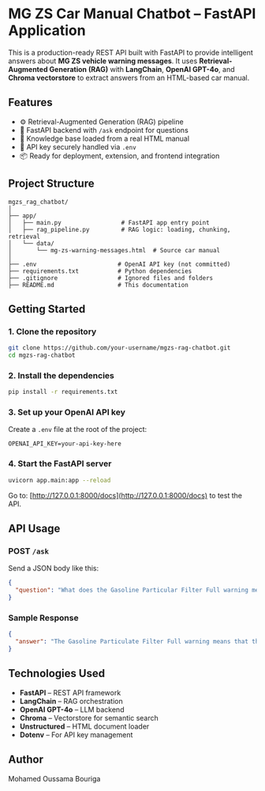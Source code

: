 # MG ZS Car Manual Chatbot – FastAPI Application

This is a production-ready REST API built with FastAPI to provide intelligent answers about **MG ZS vehicle warning messages**. It uses **Retrieval-Augmented Generation (RAG)** with **LangChain**, **OpenAI GPT-4o**, and **Chroma vectorstore** to extract answers from an HTML-based car manual.

## Features

- ⚙️ Retrieval-Augmented Generation (RAG) pipeline
- 🚀 FastAPI backend with `/ask` endpoint for questions
- 📄 Knowledge base loaded from a real HTML manual
- 🔐 API key securely handled via `.env`
- 📦 Ready for deployment, extension, and frontend integration

## Project Structure

```
mgzs_rag_chatbot/
│
├── app/
│   ├── main.py                 # FastAPI app entry point
│   ├── rag_pipeline.py         # RAG logic: loading, chunking, retrieval
│   └── data/
│       └── mg-zs-warning-messages.html  # Source car manual
│
├── .env                       # OpenAI API key (not committed)
├── requirements.txt           # Python dependencies
├── .gitignore                 # Ignored files and folders
├── README.md                  # This documentation
```

## Getting Started

### 1. Clone the repository

```bash
git clone https://github.com/your-username/mgzs-rag-chatbot.git
cd mgzs-rag-chatbot
```

### 2. Install the dependencies

```bash
pip install -r requirements.txt
```

### 3. Set up your OpenAI API key

Create a `.env` file at the root of the project:

```
OPENAI_API_KEY=your-api-key-here
```

### 4. Start the FastAPI server

```bash
uvicorn app.main:app --reload
```

Go to: [http://127.0.0.1:8000/docs](http://127.0.0.1:8000/docs) to test the API.

## API Usage

### POST `/ask`

Send a JSON body like this:

```json
{
  "question": "What does the Gasoline Particular Filter Full warning mean?"
}
```

### Sample Response

```json
{
  "answer": "The Gasoline Particulate Filter Full warning means that the filter is saturated with soot. Driving at high speed for some time may help regenerate the filter. If the warning persists, contact a service center."
}
```

## Technologies Used

- **FastAPI** – REST API framework
- **LangChain** – RAG orchestration
- **OpenAI GPT-4o** – LLM backend
- **Chroma** – Vectorstore for semantic search
- **Unstructured** – HTML document loader
- **Dotenv** – For API key management


## Author

Mohamed Oussama Bouriga
